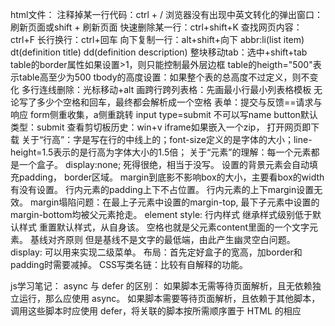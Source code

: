 html文件：
注释掉某一行代码：ctrl + / 
浏览器没有出现中英文转化的弹出窗口：刷新页面或shift + 刷新页面
快速删除某一行：ctrl+shift+K
查找网页内容：ctrl+F
长行换行：ctrl+回车
向下复制一行：alt+shift+向下
abbr:li(list item)  dt(definition title) dd(definition description)
整块移动tab：选中+shift+tab
table的border属性如果设置>1，则只能控制最外层边框
table的heigth="500"表示table高至少为500
tbody的高度设置：如果整个表的总高度不过定义，则不变化
多行连线删除：光标移动+alt
画跨行跨列表格：先画最小行最小列表格模板
无论写了多少个空格和回车，最终都会解析成一个空格
表单：提交与反馈==请求与响应
form侧重收集，a侧重跳转
input type=submit 不可以写name
button默认类型：submit
查看剪切板历史：win+v
iframe如果嵌入一个zip， 打开网页即下载
关于“行高”：字是写在行的中线上的；font-size定义的是字体的大小；line-height=1.5表示的是行高为字体大小的1.5倍；
关于“元素”的理解：每一个元素都是一个盒子。
display:none; 死得很绝，相当于没写。
设置的背景元素会自动填充padding， border区域。
margin到底影不影响box的大小，主要看box的width有没有设置。
行内元素的padding上下不占位置。
行内元素的上下margin设置无效。
margin塌陷问题：在最上子元素中设置的margin-top, 最下子元素中设置的margin-bottom均被父元素抢走。
element style: 行内样式
继承样式级别低于默认样式
重置默认样式，从自身该。
空格也就是父元素content里面的一个文字元素。
基线对齐原则
但是基线不是文字的最低端，由此产生幽灵空白问题。
display: 可以用来实现二级菜单。
布局：首先定好盒子的宽高，加border和padding时需要减掉。
CSS写类名链：比较有自解释的功能。


js学习笔记：
async 与 defer 的区别： 如果脚本无需等待页面解析，且无依赖独立运行，那么应使用 async。
如果脚本需要等待页面解析，且依赖于其他脚本，调用这些脚本时应使用 defer，将关联的脚本按所需顺序置于 HTML 的相应 <script> 元素中。

修改input文本用.value
修改p文本用.textContent

在想要查看值的代码中添加console.log(变量名)： 控制台查看打印的值，是debug的一种常用方法

var与let的区别：变量提升，多次声名相同名称的变量，建议使用let
